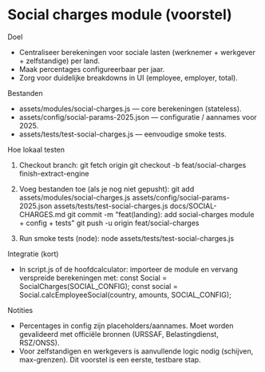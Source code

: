 # Social charges module (voorstel)

Doel
- Centraliseer berekeningen voor sociale lasten (werknemer + werkgever + zelfstandige) per land.
- Maak percentages configureerbaar per jaar.
- Zorg voor duidelijke breakdowns in UI (employee, employer, total).

Bestanden
- assets/modules/social-charges.js — core berekeningen (stateless).
- assets/config/social-params-2025.json — configuratie / aannames voor 2025.
- assets/tests/test-social-charges.js — eenvoudige smoke tests.

Hoe lokaal testen
1. Checkout branch:
   git fetch origin
   git checkout -b feat/social-charges finish-extract-engine

2. Voeg bestanden toe (als je nog niet gepusht):
   git add assets/modules/social-charges.js assets/config/social-params-2025.json assets/tests/test-social-charges.js docs/SOCIAL-CHARGES.md
   git commit -m "feat(landing): add social-charges module + config + tests"
   git push -u origin feat/social-charges

3. Run smoke tests (node):
   node assets/tests/test-social-charges.js

Integratie (kort)
- In script.js of de hoofdcalculator: importeer de module en vervang verspreide berekeningen met:
   const Social = SocialCharges(SOCIAL_CONFIG);
   const social = Social.calcEmployeeSocial(country, amounts, SOCIAL_CONFIG);

Notities
- Percentages in config zijn placeholders/aannames. Moet worden gevalideerd met officiële bronnen (URSSAF, Belastingdienst, RSZ/ONSS).
- Voor zelfstandigen en werkgevers is aanvullende logic nodig (schijven, max-grenzen). Dit voorstel is een eerste, testbare stap.
